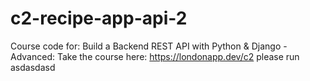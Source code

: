 # c2-recipe-app-api-2

Course code for: Build a Backend REST API with Python &amp; Django - Advanced: Take the course here: https://londonapp.dev/c2    please run asdasdasd